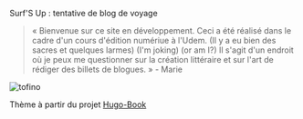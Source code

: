 
Surf'S Up : tentative de blog de voyage

>« Bienvenue sur ce site en développement. Ceci a été réalisé dans le cadre d'un cours d'édition numériue à l'Udem.
(Il y a eu bien des sacres et quelques larmes) (I'm joking) (or am I?)
Il s'agit d'un endroit où je peux me questionner sur la création littéraire et sur l'art de rédiger des billets de blogues. » - Marie




![tofino](IMG_3865.JPG)


Thème à partir du projet [Hugo-Book](https://github.com/alex-shpak/hugo-book)

